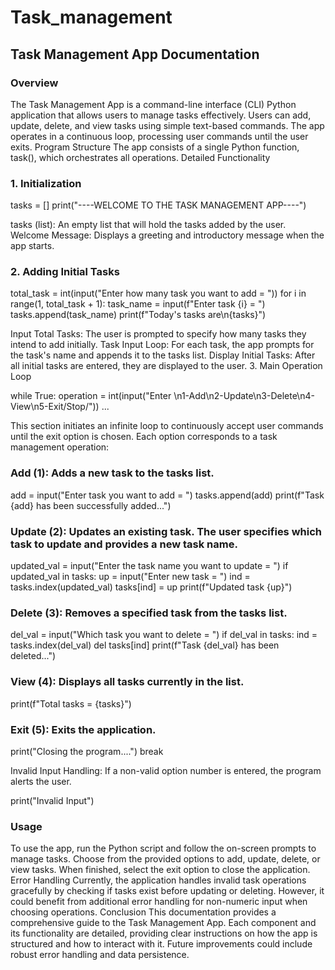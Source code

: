 # Task_management

## Task Management App Documentation
### Overview
The Task Management App is a command-line interface (CLI) Python application that allows users to manage tasks effectively. Users can add, update, delete, and view tasks using simple text-based commands. The app operates in a continuous loop, processing user commands until the user exits.
Program Structure
The app consists of a single Python function, task(), which orchestrates all operations.
Detailed Functionality
### 1. Initialization

tasks = []
print("----WELCOME TO THE TASK MANAGEMENT APP----")

tasks (list): An empty list that will hold the tasks added by the user.
Welcome Message: Displays a greeting and introductory message when the app starts.
### 2. Adding Initial Tasks

total_task = int(input("Enter how many task you want to add = "))
for i in range(1, total_task + 1):
 task_name = input(f"Enter task {i} = ")
 tasks.append(task_name)
print(f"Today's tasks are\n{tasks}")

Input Total Tasks: The user is prompted to specify how many tasks they intend to add initially.
Task Input Loop: For each task, the app prompts for the task's name and appends it to the tasks list.
Display Initial Tasks: After all initial tasks are entered, they are displayed to the user.
3. Main Operation Loop

while True:
 operation = int(input("Enter \n1-Add\n2-Update\n3-Delete\n4-View\n5-Exit/Stop/"))
 ...

This section initiates an infinite loop to continuously accept user commands until the exit option is chosen. Each option corresponds to a task management operation:
### Add (1): Adds a new task to the tasks list.

add = input("Enter task you want to add = ")
tasks.append(add)
print(f"Task {add} has been successfully added...")


### Update (2): Updates an existing task. The user specifies which task to update and provides a new task name.

updated_val = input("Enter the task name you want to update = ")
if updated_val in tasks:
 up = input("Enter new task = ")
 ind = tasks.index(updated_val)
 tasks[ind] = up
 print(f"Updated task {up}")

### Delete (3): Removes a specified task from the tasks list.

del_val = input("Which task you want to delete = ")
if del_val in tasks:
 ind = tasks.index(del_val)
 del tasks[ind]
 print(f"Task {del_val} has been deleted...")

### View (4): Displays all tasks currently in the list.

print(f"Total tasks = {tasks}")


### Exit (5): Exits the application.

print("Closing the program....")
break


Invalid Input Handling: If a non-valid option number is entered, the program alerts the user.

print("Invalid Input")


### Usage
To use the app, run the Python script and follow the on-screen prompts to manage tasks. Choose from the provided options to add, update, delete, or view tasks. When finished, select the exit option to close the application.
Error Handling
Currently, the application handles invalid task operations gracefully by checking if tasks exist before updating or deleting. However, it could benefit from additional error handling for non-numeric input when choosing operations.
Conclusion
This documentation provides a comprehensive guide to the Task Management App. Each component and its functionality are detailed, providing clear instructions on how the app is structured and how to interact with it. Future improvements could include robust error handling and data persistence.

